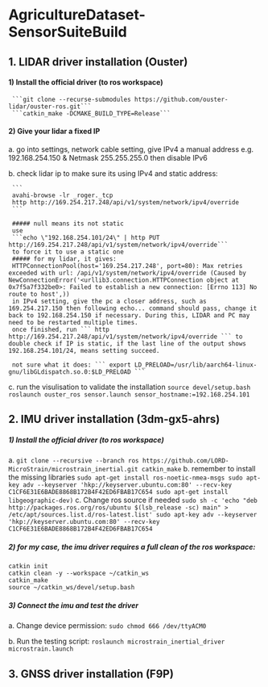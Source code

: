 # AgricultureDataset-SensorSuiteBuild

## 1. LIDAR driver installation (Ouster)
  #### 1) Install the official driver (to ros workspace)
     ```git clone --recurse-submodules https://github.com/ouster-lidar/ouster-ros.git```
     ```catkin_make -DCMAKE_BUILD_TYPE=Release```
  #### 2) Give your lidar a fixed IP
  a. go into settings, network cable setting, give IPv4 a manual address 
     e.g. 192.168.254.150 & Netmask 255.255.255.0 then disable IPv6
     
  b. check lidar ip to make sure its using IPv4 and static address:
  
     ```
     avahi-browse -lr _roger._tcp
     http http://169.254.217.248/api/v1/system/network/ipv4/override
     ```
     
     ##### null means its not static
     use
     ```echo \"192.168.254.101/24\" | http PUT http://169.254.217.248/api/v1/system/network/ipv4/override```
     to force it to use a static one
     ##### for my lidar, it gives:
     HTTPConnectionPool(host='169.254.217.248', port=80): Max retries exceeded with url: /api/v1/system/network/ipv4/override (Caused by NewConnectionError('<urllib3.connection.HTTPConnection object at 0x7f5a7f332be0>: Failed to establish a new connection: [Errno 113] No route to host',))
     in IPv4 setting, give the pc a closer address, such as 169.254.217.150 then following echo... command should pass, change it back to 192.168.254.150 if necessary. During this, LIDAR and PC may need to be restarted multiple times.
     once finished, run ``` http http://169.254.217.248/api/v1/system/network/ipv4/override ``` to double check if IP is static, if the last line of the output shows 192.168.254.101/24, means setting succeed.

     not sure what it does: ``` export LD_PRELOAD=/usr/lib/aarch64-linux-gnu/libGLdispatch.so.0:$LD_PRELOAD ```
 
  c. run the visulisation to validate the installation
     ```
     source devel/setup.bash
     roslaunch ouster_ros sensor.launch sensor_hostname:=192.168.254.101
     ```
## 2. IMU driver installation (3dm-gx5-ahrs)
  ##### 1) Install the official driver (to ros workspace)
  a.
     ```
     git clone --recursive --branch ros https://github.com/LORD-MicroStrain/microstrain_inertial.git
     catkin_make
     ```
  b. remember to install the missing libraries
     ```
     sudo apt-get install ros-noetic-nmea-msgs
     sudo apt-key adv --keyserver 'hkp://keyserver.ubuntu.com:80' --recv-key C1CF6E31E6BADE8868B172B4F42ED6FBAB17C654
     sudo apt-get install libgeographic-dev)
     ```
  c. Change ros source if needed
       ```
       sudo sh -c 'echo "deb http://packages.ros.org/ros/ubuntu $(lsb_release -sc) main" > /etc/apt/sources.list.d/ros-latest.list'
       sudo apt-key adv --keyserver 'hkp://keyserver.ubuntu.com:80' --recv-key C1CF6E31E6BADE8868B172B4F42ED6FBAB17C654
       ```
  ##### 2) for my case, the imu driver requires a full clean of the ros workspace:
```
catkin init
catkin clean -y --workspace ~/catkin_ws
catkin_make
source ~/catkin_ws/devel/setup.bash
```
  ##### 3) Connect the imu and test the driver
  a. Change device permission: ```sudo chmod 666 /dev/ttyACM0```
  
  b. Run the testing script: ```roslaunch microstrain_inertial_driver microstrain.launch```


## 3. GNSS driver installation (F9P)
